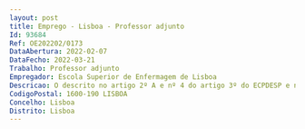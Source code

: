 ```yaml
--- 
layout: post
title: Emprego - Lisboa - Professor adjunto
Id: 93684
Ref: OE202202/0173
DataAbertura: 2022-02-07
DataFecho: 2022-03-21
Trabalho: Professor adjunto
Empregador: Escola Superior de Enfermagem de Lisboa
Descricao: O descrito no artigo 2º A e nº 4 do artigo 3º do ECPDESP e no Regulamento de Prestação de Serviço Docente da ESEL homologado em 20 06 2017.
CodigoPostal: 1600-190 LISBOA
Concelho: Lisboa
Distrito: Lisboa
--- 
```

